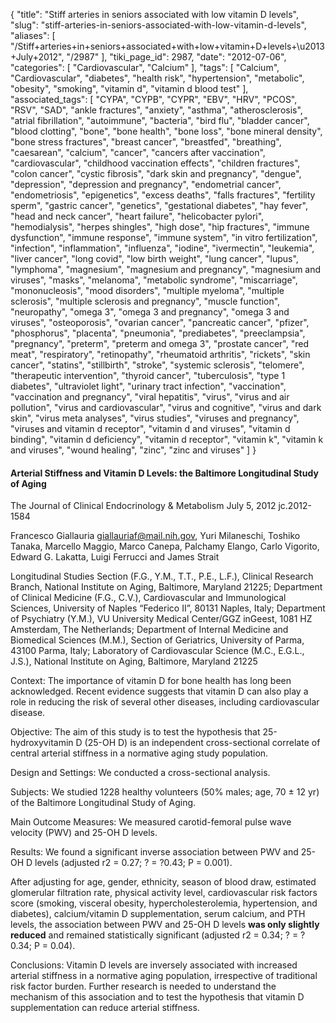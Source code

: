 {
    "title": "Stiff arteries in seniors associated with low vitamin D levels",
    "slug": "stiff-arteries-in-seniors-associated-with-low-vitamin-d-levels",
    "aliases": [
        "/Stiff+arteries+in+seniors+associated+with+low+vitamin+D+levels+\u2013+July+2012",
        "/2987"
    ],
    "tiki_page_id": 2987,
    "date": "2012-07-06",
    "categories": [
        "Cardiovascular",
        "Calcium"
    ],
    "tags": [
        "Calcium",
        "Cardiovascular",
        "diabetes",
        "health risk",
        "hypertension",
        "metabolic",
        "obesity",
        "smoking",
        "vitamin d",
        "vitamin d blood test"
    ],
    "associated_tags": [
        "CYPA",
        "CYPB",
        "CYPR",
        "EBV",
        "HRV",
        "PCOS",
        "RSV",
        "SAD",
        "ankle fractures",
        "anxiety",
        "asthma",
        "atherosclerosis",
        "atrial fibrillation",
        "autoimmune",
        "bacteria",
        "bird flu",
        "bladder cancer",
        "blood clotting",
        "bone",
        "bone health",
        "bone loss",
        "bone mineral density",
        "bone stress fractures",
        "breast cancer",
        "breastfed",
        "breathing",
        "caesarean",
        "calcium",
        "cancer",
        "cancers after vaccination",
        "cardiovascular",
        "childhood vaccination effects",
        "children fractures",
        "colon cancer",
        "cystic fibrosis",
        "dark skin and pregnancy",
        "dengue",
        "depression",
        "depression and pregnancy",
        "endometrial cancer",
        "endometriosis",
        "epigenetics",
        "excess deaths",
        "falls fractures",
        "fertility sperm",
        "gastric cancer",
        "genetics",
        "gestational diabetes",
        "hay fever",
        "head and neck cancer",
        "heart failure",
        "helicobacter pylori",
        "hemodialysis",
        "herpes shingles",
        "high dose",
        "hip fractures",
        "immune dysfunction",
        "immune response",
        "immune system",
        "in vitro fertilization",
        "infection",
        "inflammation",
        "influenza",
        "iodine",
        "ivermectin",
        "leukemia",
        "liver cancer",
        "long covid",
        "low birth weight",
        "lung cancer",
        "lupus",
        "lymphoma",
        "magnesium",
        "magnesium and pregnancy",
        "magnesium and viruses",
        "masks",
        "melanoma",
        "metabolic syndrome",
        "miscarriage",
        "mononucleosis",
        "mood disorders",
        "multiple myeloma",
        "multiple sclerosis",
        "multiple sclerosis and pregnancy",
        "muscle function",
        "neuropathy",
        "omega 3",
        "omega 3 and pregnancy",
        "omega 3 and viruses",
        "osteoporosis",
        "ovarian cancer",
        "pancreatic cancer",
        "pfizer",
        "phosphorus",
        "placenta",
        "pneumonia",
        "prediabetes",
        "preeclampsia",
        "pregnancy",
        "preterm",
        "preterm and omega 3",
        "prostate cancer",
        "red meat",
        "respiratory",
        "retinopathy",
        "rheumatoid arthritis",
        "rickets",
        "skin cancer",
        "statins",
        "stillbirth",
        "stroke",
        "systemic sclerosis",
        "telomere",
        "therapeutic intervention",
        "thyroid cancer",
        "tuberculosis",
        "type 1 diabetes",
        "ultraviolet light",
        "urinary tract infection",
        "vaccination",
        "vaccination and pregnancy",
        "viral hepatitis",
        "virus",
        "virus and air pollution",
        "virus and cardiovascular",
        "virus and cognitive",
        "virus and dark skin",
        "virus meta analyses",
        "virus studies",
        "viruses and pregnancy",
        "viruses and vitamin d receptor",
        "vitamin d and viruses",
        "vitamin d binding",
        "vitamin d deficiency",
        "vitamin d receptor",
        "vitamin k",
        "vitamin k and viruses",
        "wound healing",
        "zinc",
        "zinc and viruses"
    ]
}


#### Arterial Stiffness and Vitamin D Levels: the Baltimore Longitudinal Study of Aging

The Journal of Clinical Endocrinology & Metabolism July 5, 2012 jc.2012-1584

Francesco Giallauria giallauriaf@mail.nih.gov, Yuri Milaneschi, Toshiko Tanaka, Marcello Maggio, Marco Canepa, Palchamy Elango, Carlo Vigorito, Edward G. Lakatta, Luigi Ferrucci and James Strait

Longitudinal Studies Section (F.G., Y.M., T.T., P.E., L.F.), Clinical Research Branch, National Institute on Aging, Baltimore, Maryland 21225; Department of Clinical Medicine (F.G., C.V.), Cardiovascular and Immunological Sciences, University of Naples “Federico II”, 80131 Naples, Italy; Department of Psychiatry (Y.M.), VU University Medical Center/GGZ inGeest, 1081 HZ Amsterdam, The Netherlands; Department of Internal Medicine and Biomedical Sciences (M.M.), Section of Geriatrics, University of Parma, 43100 Parma, Italy; Laboratory of Cardiovascular Science (M.C., E.G.L., J.S.), National Institute on Aging, Baltimore, Maryland 21225

Context: The importance of vitamin D for bone health has long been acknowledged. Recent evidence suggests that vitamin D can also play a role in reducing the risk of several other diseases, including cardiovascular disease.

Objective: The aim of this study is to test the hypothesis that 25-hydroxyvitamin D (25-OH D) is an independent cross-sectional correlate of central arterial stiffness in a normative aging study population.

Design and Settings: We conducted a cross-sectional analysis.

Subjects: We studied 1228 healthy volunteers (50% males; age, 70 ± 12 yr) of the Baltimore Longitudinal Study of Aging.

Main Outcome Measures: We measured carotid-femoral pulse wave velocity (PWV) and 25-OH D levels.

Results: We found a significant inverse association between PWV and 25-OH D levels (adjusted r2 = 0.27; ? = ?0.43; P = 0.001). 

After adjusting for age, gender, ethnicity, season of blood draw, estimated glomerular filtration rate, physical activity level, cardiovascular risk factors score (smoking, visceral obesity, hypercholesterolemia, hypertension, and diabetes), calcium/vitamin D supplementation, serum calcium, and PTH levels, the association between PWV and 25-OH D levels  **was only slightly reduced**  and remained statistically significant (adjusted r2 = 0.34; ? = ?0.34; P = 0.04).

Conclusions: Vitamin D levels are inversely associated with increased arterial stiffness in a normative aging population, irrespective of traditional risk factor burden. Further research is needed to understand the mechanism of this association and to test the hypothesis that vitamin D supplementation can reduce arterial stiffness.